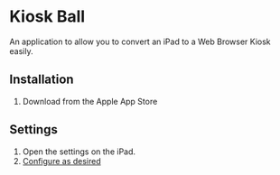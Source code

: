 # Kiosk Ball

An application to allow you to convert an iPad to a Web Browser Kiosk easily.

## Installation

1. Download from the Apple App Store

## Settings

1. Open the settings on the iPad.
2. [Configure as desired](help)

